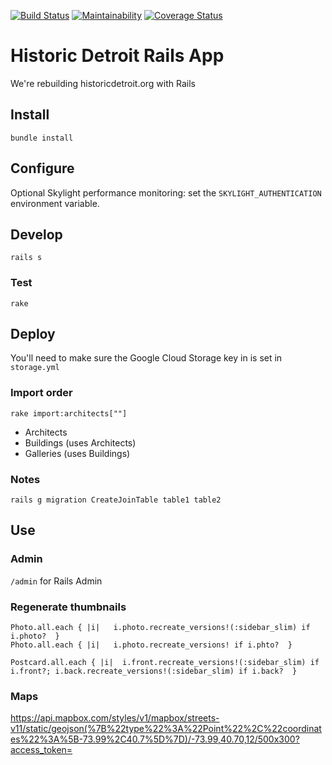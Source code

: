 [![Build Status](https://travis-ci.org/hampelm/historicdetroit.svg?branch=master)](https://travis-ci.org/hampelm/historicdetroit) [![Maintainability](https://api.codeclimate.com/v1/badges/a789f2b9763000c2f20b/maintainability)](https://codeclimate.com/github/hampelm/historicdetroit/maintainability)
[![Coverage Status](https://coveralls.io/repos/github/hampelm/historicdetroit/badge.svg?branch=master)](https://coveralls.io/github/hampelm/historicdetroit?branch=master)

# Historic Detroit Rails App

We're rebuilding historicdetroit.org with Rails

## Install

```
bundle install
```

## Configure

Optional Skylight performance monitoring: set the `SKYLIGHT_AUTHENTICATION`
environment variable.

## Develop

```
rails s
```

### Test

```
rake
```

## Deploy

You'll need to make sure the Google Cloud Storage key in is set in `storage.yml`

### Import order

```
rake import:architects[""]
```

- Architects
- Buildings (uses Architects)
- Galleries (uses Buildings)

### Notes

```
rails g migration CreateJoinTable table1 table2
```

## Use

### Admin

`/admin` for Rails Admin

### Regenerate thumbnails

```
Photo.all.each { |i|   i.photo.recreate_versions!(:sidebar_slim) if i.photo?  }
Photo.all.each { |i|   i.photo.recreate_versions! if i.phto?  }
```

```
Postcard.all.each { |i|  i.front.recreate_versions!(:sidebar_slim) if i.front?; i.back.recreate_versions!(:sidebar_slim) if i.back?  }
```

### Maps

https://api.mapbox.com/styles/v1/mapbox/streets-v11/static/geojson(%7B%22type%22%3A%22Point%22%2C%22coordinates%22%3A%5B-73.99%2C40.7%5D%7D)/-73.99,40.70,12/500x300?access_token=
